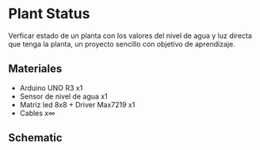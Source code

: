 # Plant Status

Verficar estado de un planta con los valores del nivel de agua y luz directa que tenga la planta, un proyecto sencillo con objetivo de aprendizaje.

## Materiales
* Arduino UNO R3 x1
* Sensor de nivel de agua x1
* Matriz led 8x8 + Driver Max7219 x1
* Cables x∞

## Schematic

